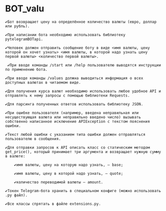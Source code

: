 # BOT_valu

    ✔Бот возвращает цену на определённое количество валюты (евро, доллар или рубль).

    ✔При написании бота необходимо использовать библиотеку pytelegramBOTapi.

    ✔Человек должен отправить сообщение боту в виде <имя валюты, цену которой он хочет узнать> <имя валюты, в которой надо узнать цену первой валюты> <количество первой валюты>.
   
     ✔При вводе команды /start или /help пользователю выводятся инструкции по применению бота.

    ✔При вводе команды /values должна выводиться информация о всех доступных валютах в читаемом виде.

    ✔Для получения курса валют необходимо использовать любое удобное API и отправлять к нему запросы с помощью библиотеки Requests.

    ✔Для парсинга полученных ответов использовать библиотеку JSON.

    ✔При ошибке пользователя (например, введена неправильная или несуществующая валюта или неправильно введено число) вызывать собственно написанное исключение APIException с текстом пояснения ошибки.

    ✔Текст любой ошибки с указанием типа ошибки должен отправляться пользователю в сообщения.

    ✔Для отправки запросов к API описать класс со статическим методом get_price(), который принимает три аргумента и возвращает нужную сумму в валюте:

        ✔имя валюты, цену на которую надо узнать, — base;

        ✔имя валюты, цену в которой надо узнать, — quote;

        ✔количество переводимой валюты — amount.

    ✔Токен Telegram-бота хранить в специальном конфиге (можно использовать .py файл).

    ✔Все классы спрятать в файле extensions.py.